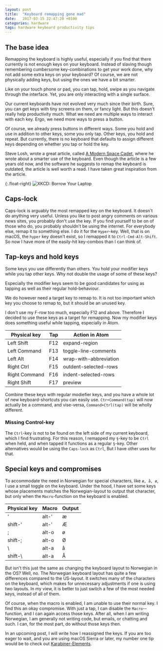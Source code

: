 ```yaml
---
layout: post
title:  "Keyboard remapping gone mad"
date:   2017-03-15 22:47:20 +0100
categories: hardware
tags: hardware keyboard productivity tips
---
```


## The base idea

Remapping the keyboard is highly useful, especially if you find that there currently is not enough keys on your keyboard. Instead of slaving though remembering cumbersome key-combinations to get your work done, why not add some extra keys on your keyboard? Of course, we are not physically adding keys, but using the ones we have a bit smarter.

Like on your touch phone or pad, you can tap, hold, swipe as you navigate through the interface. Yet, you are only interacting with a single surface.

Our current keyboards have not evolved very much since their birth. Sure, you can get keys with tiny screens on them, or fancy light. But this doesn't really help productivity much. What we need are multiple ways to interact with each key. Ergo, we need more ways to press a button.

Of course, we already press buttons in different ways. Some you hold and use in addition to other keys, some you only tap. Other keys, you hold and repeat. But currently, there is no keyboard that defaults to assign different keys depending on whether you tap or hold the key.

Steve Losh, wrote a great article, called [A Modern Space Cadet](http://stevelosh.com/blog/2012/10/a-modern-space-cadet/), where he wrote about a smarter use of the keyboard. Even though the article is a few years old now, and the software he suggests to remap the keyboard is outdated, the article is well worth a read. I have taken great inspiration from the article.


{:.float-right}
![XKCD: Borrow Your Laptop](https://imgs.xkcd.com/comics/borrow_your_laptop.png)

## Caps-lock

Caps-lock is arguably the most remapped key on the keyboard. It doesn't do anything very useful. Unless you like to post angry comments on various news sites, you probably don't use the key. If you find yourself to be on of those who do, you probably shouldn't be using the internet. For everybody else, remap it to something else. I do it for the `Hyper`-key. Well, that is on macOS, the `hyper` key doesn't exist, so I remapped it to `Ctrl-Cmd-Alt-Shift`. So now I have more of the easily-hit key-combos than I can think of.

## Tap-keys and hold keys

Some keys you use differently than others. You hold your modifier keys while you tap other keys. Why not double the usage of some of these keys?

Especially the modifier keys seem to be good candidates for using as tapping as well as their regular hold-behaviour.

We do however need a target key to remap to. It is not too important which key you choose to remap to, but it should be an unused key.

I don't use my F-row too much, especially F12 and above. Therefore I decided to use these keys as a target for remapping. Now my modifier keys does something useful while tapping, especially in Atom.

Physical key  | Tap| Action in Atom |
---           | --- |--- |
Left Shift    | F12 | expand-region |
Left Command  | F13 | toggle-line-comments |
Left Alt      | F14 | wrap-with-abbreviation |
Right Ctrl    | F15 | outdent-selected-rows |
Right Command | F16 |indent-selected-rows |
Right Shift   | F17 |preview |

Combine these keys with regular modiefier keys, and you have a whole lot of new keyboard-shortcuts you can easily use. `Ctr+Command(tap)` will now actually be a command, and vise-versa, `Command+Ctrl(tap)` will be wholly different.

### Missing Control-key

The `Ctrl`-key is not to be found on the left side of my current keyboard, which I find frustrating. For this reason, I remapped my `§`-key to be `Ctrl` when held, and when tapped it functions as a regular `§`-key. Other alternatives would be using the `Caps-lock` as `Ctrl`, But I have other uses for that.


## Special keys and compromises

To accommodate the need in Norwegian for special characters, like `æ, å, ø`, I use a small toggle on the keyboard. Under the hood, I have set some keys whose placements matches the Norwegian-layout to output that character, but only when the `Macro`-function on the keyboard is enabled.

Physical key | Macro | Output
---          | ---   | ---
'            | alt-' | æ
shift-'      | alt-' | Æ
;            | alt-o | ø
shift-;      | alt-o | Ø
\            | alt-a | å
shift-\      | alt-a | Å


But isn't this just the same as changing the keyboard layout to Norwegian in the OS? Well, no. The Norwegian keyboard layout has quite a few differences compared to the US-layout. It switches many of the characters on the keyboard, which makes for unnecessary adjustments if one is using two layouts. In my view, it is better to just switch a few of the most needed keys, instead of all of them.

Of course, when the macro is enabled, I am unable to use their normal key. I find this an okay compromise. With just a tap, I can disable the `Macro`--function, and I can again access those keys. After all, when I am writing Norwegian, I am generally not writing code, but emails, or chatting and such. I can, for the most part, do without those keys then.

In an upcoming post, I will write how I reassigned the keys. If you are too eager to wait, and you are using macOS Sierra or later, my number one tip would be to check out [Karabiner-Elements](https://github.com/tekezo/Karabiner-Elements).
